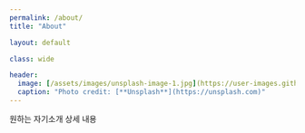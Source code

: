 ```yaml
---
permalink: /about/
title: "About"

layout: default

class: wide 

header:
  image: [/assets/images/unsplash-image-1.jpg](https://user-images.githubusercontent.com/45874696/67154388-9bd93e00-f336-11e9-980f-8054df29ede0.png)
  caption: "Photo credit: [**Unsplash**](https://unsplash.com)"
---
```



원하는 자기소개 상세 내용